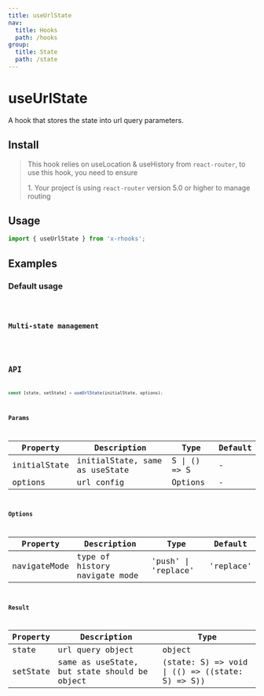 ```yaml
---
title: useUrlState
nav:
  title: Hooks
  path: /hooks
group:
  title: State
  path: /state
---
```


# useUrlState

A hook that stores the state into url query parameters.

## Install

> This hook relies on useLocation & useHistory from `react-router`, to use this hook, you need to ensure
>
> 1\. Your project is using `react-router` version 5.0 or higher to manage routing

## Usage

```js
import { useUrlState } from 'x-rhooks';
```

## Examples

### Default usage

<code src="./demo/demo1.tsx" hideActions='["CSB"]' />

### Multi-state management

<code src="./demo/demo2.tsx" hideActions='["CSB"]' />

## API

```typescript
const [state, setState] = useUrlState(initialState, options);
```

### Params

| Property     | Description                    | Type         | Default |
| ------------ | ------------------------------ | ------------ | ------- |
| initialState | initialState, same as useState | S \| () => S | -       |
| options      | url config                     | Options      | -       |

### Options

| Property     | Description                   | Type                | Default   |
| ------------ | ----------------------------- | ------------------- | --------- |
| navigateMode | type of history navigate mode | 'push' \| 'replace' | 'replace' |

### Result

| Property | Description                                  | Type                                            |
| -------- | -------------------------------------------- | ----------------------------------------------- |
| state    | url query object                             | object                                          |
| setState | same as useState, but state should be object | (state: S) => void \| (() => ((state: S) => S)) |
